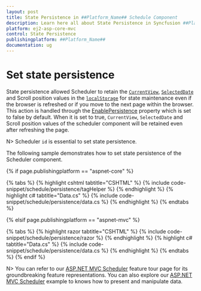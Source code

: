 ```yaml
---
layout: post
title: State Persistence in ##Platform_Name## Schedule Component
description: Learn here all about State Persistence in Syncfusion ##Platform_Name## Schedule component of Syncfusion Essential JS 2 and more.
platform: ej2-asp-core-mvc
control: State Persistence
publishingplatform: ##Platform_Name##
documentation: ug
---
```



# Set state persistence

State persistence allowed Scheduler to retain the [`CurrentView`](https://help.syncfusion.com/cr/aspnetmvc-js2/Syncfusion.EJ2.Schedule.Schedule.html#Syncfusion_EJ2_Schedule_Schedule_CurrentView), [`SelectedDate`](https://help.syncfusion.com/cr/aspnetmvc-js2/Syncfusion.EJ2.Schedule.Schedule.html#Syncfusion_EJ2_Schedule_Schedule_SelectedDate) and Scroll position values in the [`localStorage`](https://www.w3schools.com/html/html5_webstorage.asp#) for state maintenance even if the browser is refreshed or if you move to the next page within the browser. This action is handled through the [EnablePersistence](https://help.syncfusion.com/cr/aspnetmvc-js2/Syncfusion.EJ2.Schedule.Schedule.html#Syncfusion_EJ2_Schedule_Schedule_EnablePersistence) property which is set to false by default. When it is set to true, `CurrentView`, `SelectedDate` and Scroll position values of the scheduler component will be retained even after refreshing the page.

N> Scheduler `id` is essential to set state persistence.

The following sample demonstrates how to set state persistence of the Scheduler component.

{% if page.publishingplatform == "aspnet-core" %}

{% tabs %}
{% highlight cshtml tabtitle="CSHTML" %}
{% include code-snippet/schedule/persistence/tagHelper %}
{% endhighlight %}
{% highlight c# tabtitle="Data.cs" %}
{% include code-snippet/schedule/persistence/data.cs %}
{% endhighlight %}
{% endtabs %}

{% elsif page.publishingplatform == "aspnet-mvc" %}

{% tabs %}
{% highlight razor tabtitle="CSHTML" %}
{% include code-snippet/schedule/persistence/razor %}
{% endhighlight %}
{% highlight c# tabtitle="Data.cs" %}
{% include code-snippet/schedule/persistence/data.cs %}
{% endhighlight %}
{% endtabs %}
{% endif %}



N> You can refer to our [ASP.NET MVC Scheduler](https://www.syncfusion.com/aspnet-mvc-ui-controls/scheduler) feature tour page for its groundbreaking feature representations. You can also explore our [ASP.NET MVC Scheduler](https://ej2.syncfusion.com/aspnetmvc/Schedule/Overview#/material) example to knows how to present and manipulate data.
